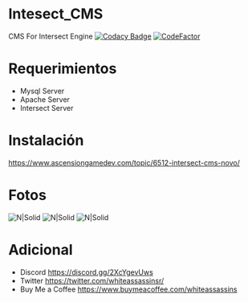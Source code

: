 # Intesect_CMS
 CMS For Intersect Engine [![Codacy Badge](https://app.codacy.com/project/badge/Grade/9f865cc165e8413fa39d57bf1c4e3c66)](https://www.codacy.com/gh/WhiteAssassins/Intersect_CMS/dashboard?utm_source=github.com&amp;utm_medium=referral&amp;utm_content=WhiteAssassins/Intersect_CMS&amp;utm_campaign=Badge_Grade)
 [![CodeFactor](https://www.codefactor.io/repository/github/whiteassassins/intersect_cms/badge)](https://www.codefactor.io/repository/github/whiteassassins/intersect_cms)
# Requerimientos
* Mysql Server
* Apache Server 
* Intersect Server
# Instalación
https://www.ascensiongamedev.com/topic/6512-intersect-cms-novo/

# Fotos
![N|Solid](https://i.postimg.cc/65v014v3/1.png)
![N|Solid](https://i.postimg.cc/h4wsr1h6/2.png)
![N|Solid](https://i.postimg.cc/qvHLfBsG/3.png)


# Adicional
* Discord https://discord.gg/2XcYgevUws
* Twitter https://twitter.com/whiteassassinsr/
* Buy Me a Coffee https://www.buymeacoffee.com/whiteassassins
